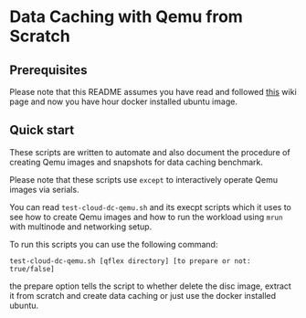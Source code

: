 # Data Caching with Qemu from Scratch
## Prerequisites
Please note that this README assumes you have read and followed [this](https://github.com/parsa-epfl/cloudsuite-tuning/wiki/Qemu) wiki page and now you have hour docker installed ubuntu image.

## Quick start
These scripts are written to automate and also document the procedure of creating Qemu images and snapshots for data caching benchmark. 

Please note that these scripts use `except` to interactively operate Qemu images via serials.

You can read `test-cloud-dc-qemu.sh` and its execpt scripts which it uses to see how to create Qemu images and how to run the workload using `mrun` with multinode and networking setup. 

To run this scripts you can use the following command:

`test-cloud-dc-qemu.sh [qflex directory] [to prepare or not: true/false]`

the prepare option tells the script to whether delete the disc image, extract it from scratch and create data caching or just use the docker installed ubuntu.
